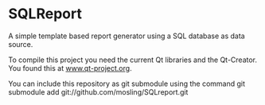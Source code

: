 SQLReport
=========

A simple template based report generator using a SQL database as data source.

To compile this project you need the current Qt libraries and the Qt-Creator.
You found this at www.qt-project.org.

You can include this repository as git submodule using the command
git submodule add git://github.com/mosling/SQLreport.git <path>

